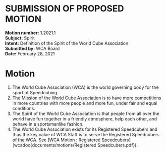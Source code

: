 # SUBMISSION OF PROPOSED MOTION

**Motion number:** 1.2021.1  
**Subject:** Spirit  
**Intent:** Definition of the Spirit of the World Cube Association  
**Submitted by:** WCA Board  
**Date:** February 28, 2021  

# Motion

1. The World Cube Association (WCA) is the world governing body for the sport of Speedcubing.
2. The Mission of the World Cube Association is to have more competitions in more countries with more people and more fun, under fair and equal conditions.
3. The Spirit of the World Cube Association is that people from all over the world have fun together in a friendly atmosphere, help each other, and behave in a sportsmanlike fashion.
4. The World Cube Association exists for its Registered Speedcubers and thus the key value of WCA Staff is to serve the Registered Speedcubers of the WCA. See [WCA Motion : Registered Speedcubers](wcadoc{documents/motions/Registered Speedcubers.pdf}).
